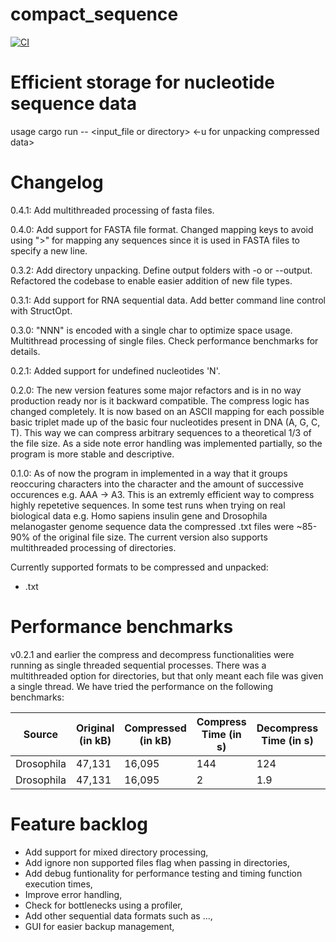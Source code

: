 # compact_sequence

[![CI](https://github.com/HappyPotatoman/compact_sequence/actions/workflows/healthcheck.yml/badge.svg)](https://github.com/HappyPotatoman/compact_sequence/actions/workflows/healthcheck.yml)

# Efficient storage for nucleotide sequence data

usage cargo run -- <input_file or directory> <-u for unpacking compressed data>

# Changelog

0.4.1: Add multithreaded processing of fasta files.

0.4.0: Add support for FASTA file format. Changed mapping keys to avoid using ">" for mapping any sequences since it is used in FASTA files to specify a new line.

0.3.2: Add directory unpacking. Define output folders with -o or --output. Refactored the codebase to enable easier addition of new file types.

0.3.1: Add support for RNA sequential data. Add better command line control with StructOpt.

0.3.0: "NNN" is encoded with a single char to optimize space usage. Multithread processing of single files. Check performance benchmarks for details.

0.2.1: Added support for undefined nucleotides 'N'.

0.2.0: The new version features some major refactors and is in no way production ready nor is it backward compatible. The compress logic has changed completely. It is now based on an ASCII mapping for each possible basic triplet made up of the basic four nucleotides present in DNA (A, G, C, T). This way we can compress arbitrary sequences to a theoretical 1/3 of the file size. As a side note error handling was implemented partially, so the program is more stable and descriptive.

0.1.0: As of now the program in implemented in a way that it groups reoccuring characters into the character and the amount of successive occurences e.g. AAA -> A3. This is an extremly efficient way to compress highly repetetive sequences. In some test runs when trying on real biological data e.g. Homo sapiens insulin gene and Drosophila melanogaster genome sequence data the compressed .txt files were ~85-90% of the original file size.
The current version also supports multithreaded processing of directories.

Currently supported formats to be compressed and unpacked:

  - .txt

# Performance benchmarks

v0.2.1 and earlier the compress and decompress functionalities were running as single threaded sequential processes. There was a multithreaded option for directories, but that only meant each file was given a single thread. We have tried the performance on the following benchmarks:

| Source       | Original (in kB)   | Compressed (in kB) | Compress Time (in s) | Decompress Time (in s) | Version         |
|--------------|--------------------|--------------------|----------------------|------------------------|-----------------|
| Drosophila   | 47,131             |16,095              | 144                  | 124                    |0.2.1            |
| Drosophila   | 47,131             |16,095              | 2                    | 1.9                    |0.3.0            |

# Feature backlog

 - Add support for mixed directory processing,
 - Add ignore non supported files flag when passing in directories,
 - Add debug funtionality for performance testing and timing function execution times,
 - Improve error handling,
 - Check for bottlenecks using a profiler,
 - Add other sequential data formats such as ...,
 - GUI for easier backup management,